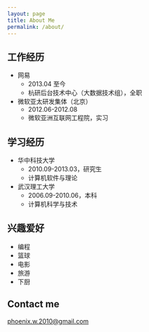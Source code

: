 ```yaml
---
layout: page
title: About Me
permalink: /about/
---
```


## 工作经历

- 网易
	- 2013.04 至今
	- 杭研后台技术中心（大数据技术组），全职
- 微软亚太研发集体（北京）
	- 2012.06-2012.08
	- 微软亚洲互联网工程院，实习

## 学习经历

- 华中科技大学
	- 2010.09-2013.03，研究生
	- 计算机软件与理论
- 武汉理工大学
	- 2006.09-2010.06，本科
	- 计算机科学与技术

## 兴趣爱好

- 编程
- 篮球
- 电影
- 旅游
- 下厨

## Contact me

[phoenix.w.2010@gmail.com](mailto:phoenix.w.2010@gmail.com)
